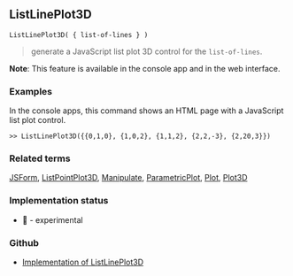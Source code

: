 ## ListLinePlot3D

```
ListLinePlot3D( { list-of-lines } )  
```

> generate a JavaScript list plot 3D control for the `list-of-lines`.
	 
**Note**: This feature is available in the console app and in the web interface.

### Examples

In the console apps, this command shows an HTML page with a JavaScript list plot control.
 
```
>> ListLinePlot3D({{0,1,0}, {1,0,2}, {1,1,2}, {2,2,-3}, {2,20,3}})
```

### Related terms 
[JSForm](JSForm.md), [ListPointPlot3D](ListPointPlot3D.md), [Manipulate](Manipulate.md), [ParametricPlot](ParametricPlot.md), [Plot](Plot.md), [Plot3D](Plot3D.md)






### Implementation status

* &#x1F9EA; - experimental

### Github

* [Implementation of ListLinePlot3D](https://github.com/axkr/symja_android_library/blob/master/symja_android_library/matheclipse-core/src/main/java/org/matheclipse/core/reflection/system/ListLinePlot3D.java#L18) 
